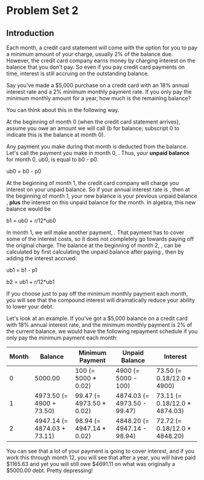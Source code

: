 # Problem Set 2

## Introduction
Each month, a credit card statement will come with the option for you to pay a minimum amount of your charge, usually 2% of the balance due. However, the credit card company earns money by charging interest on the balance that you don't pay. So even if you pay credit card payments on time, interest is still accruing on the outstanding balance.

Say you've made a $5,000 purchase on a credit card with an 18% annual interest rate and a 2% minimum monthly payment rate. If you only pay the minimum monthly amount for a year, how much is the remaining balance?

You can think about this in the following way.

At the beginning of month 0 (when the credit card statement arrives), assume you owe an amount we will call  (b for balance; subscript 0 to indicate this is the balance at month 0).

Any payment you make during that month is deducted from the balance. Let's call the payment you make in month 0, . Thus, your **unpaid balance** for month 0, ub0, is equal to b0 - p0.

ub0 = b0 - p0

At the beginning of month 1, the credit card company will charge you interest on your unpaid balance. So if your annual interest rate is , then at the beginning of month 1, your new balance is your previous unpaid balance , **plus** the interest on this unpaid balance for the month. In algebra, this new balance would be

b1 = ub0 + r/12*ub0

In month 1, we will make another payment, . That payment has to cover some of the interest costs, so it does not completely go towards paying off the original charge. The balance at the beginning of month 2, , can be calculated by first calculating the unpaid balance after paying , then by adding the interest accrued:

ub1 = b1 - p1

b2 = ub1 + r/12*ub1

If you choose just to pay off the minimum monthly payment each month, you will see that the compound interest will dramatically reduce your ability to lower your debt.

Let's look at an example. If you've got a $5,000 balance on a credit card with 18% annual interest rate, and the minimum monthly payment is 2% of the current balance, we would have the following repayment schedule if you only pay the minimum payment each month:

| **Month**	| **Balance**	              | **Minimum Payment**	     | **Unpaid Balance**	        | **Interest**                  |
| --------- | --------------------------- | ------------------------ | ---------------------------- | ----------------------------- |
| 0	        | 5000.00	                  | 100 (= 5000 * 0.02)	     | 4900 (= 5000 - 100)	        | 73.50 (= 0.18/12.0 * 4900)    |
| 1	        | 4973.50 (= 4900 + 73.50)	  | 99.47 (= 4973.50 * 0.02) | 4874.03 (= 4973.50 - 99.47)  | 73.11 (= 0.18/12.0 * 4874.03) |
| 2	        | 4947.14 (= 4874.03 + 73.11) | 98.94 (= 4947.14 * 0.02) | 4848.20 (= 4947.14 - 98.94)  | 72.72 (= 0.18/12.0 * 4848.20) |

You can see that a lot of your payment is going to cover interest, and if you work this through month 12, you will see that after a year, you will have paid $1165.63 and yet you will still owe $4691.11 on what was originally a $5000.00 debt. Pretty depressing!